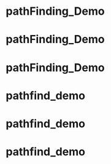 # pathFinding_Demo
# pathFinding_Demo
# pathFinding_Demo
# pathfind_demo
# pathfind_demo
# pathfind_demo

